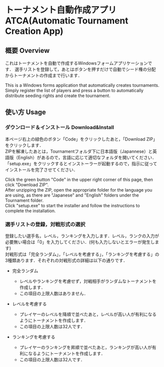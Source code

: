 # トーナメント自動作成アプリ ATCA(Automatic Tournament Creation App) 

## 概要 Overview
これはトーナメントを自動で作成するWindowsフォームアプリケーションです．
選手リストを登録して，あとはボタンを押すだけで自動でシード権の分配からトーナメントの作成まで行います．

This is a Windows forms application that automatically creates tournaments.
Simply register the list of players and press a button to automatically distribute seeding rights and create the tournament.

## 使い方 Usage
### ダウンロード＆インストール Download&Install
本ページ右上の緑色のボタン「Code」をクリックしたあと，「Download ZIP」をクリックします．<br>
ZIPを解凍したあとは，Tournamentフォルダ下に日本語版（Japannese）と英語版（English）があるので，言語に応じて適切なフォルダを開いてください．<br>
「setup.exe」をクリックするとインストーラーが起動するので，指示に従ってインストールを完了させてください．

Click the green button "Code" in the upper right corner of this page, then click "Download ZIP".<br>
After unzipping the ZIP, open the appropriate folder for the language you are using, as there are "Japanese" and "English" folders under the Tournament folder.<br>
Click "setup.exe" to start the installer and follow the instructions to complete the installation.

### 選手リストの登録，対戦形式の選択
登録したい選手名，レベル，ランキングを入力します．レベル，ランクの入力が必要無い場合は「0」を入力してください．(何も入力しないとエラーが発生します)<br>
対戦形式は「完全ランダム」，「レベルを考慮する」，「ランキングを考慮する」の3種類あります．それぞれの対戦形式の詳細は以下の通りです．
- 完全ランダム
  - レベルやランキングを考慮せず，対戦相手がランダムなトーナメントを作成します．
  - この項目の上限人数はありません．

- レベルを考慮する
  - プレイヤーのレベルを降順で並べたあと，レベルが高い人が有利になるようにトーナメントを作成します．
  - この項目の上限人数は32人です．

- ランキングを考慮する
  - プレイヤーのランキングを昇順で並べたあと，ランキングが高い人が有利になるようにトーナメントを作成します．
  - この項目の上限人数は32人です．
